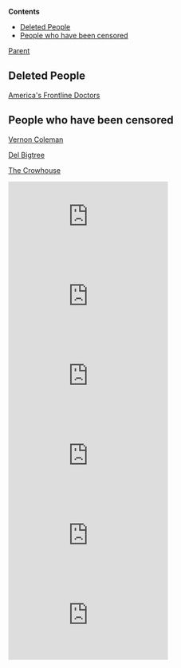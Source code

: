 <!-- START doctoc generated TOC please keep comment here to allow auto update -->
<!-- DON'T EDIT THIS SECTION, INSTEAD RE-RUN doctoc TO UPDATE -->
**Contents**

- [Deleted People](#deleted-people)
- [People who have been censored](#people-who-have-been-censored)

<!-- END doctoc generated TOC please keep comment here to allow auto update -->

[Parent](#pages/blog/cv19/index)

## Deleted People

[America's Frontline Doctors](#pages/blog/cv19/frontline)

## People who have been censored

[Vernon Coleman](#pages/blog/cv19/vernon-coleman)


[Del Bigtree](https://www.facebook.com/HighWireTalk/)


[The Crowhouse](https://www.bitchute.com/channel/tj99AwcN3zlH/)


<iframe width="320" height="160" src="https://www.youtube.com/embed/52mu-ZQGdAs" frameborder="0" allow="accelerometer; autoplay; encrypted-media; gyroscope; picture-in-picture" allowfullscreen></iframe>
<iframe width="320" height="160" src="https://www.youtube.com/embed/HoPdmm73vdY" frameborder="0" allow="accelerometer; autoplay; encrypted-media; gyroscope; picture-in-picture" allowfullscreen></iframe>
<iframe width="320" height="160" src="https://www.youtube.com/embed/xfQVrudSYOQ" frameborder="0" allow="accelerometer; autoplay; encrypted-media; gyroscope; picture-in-picture" allowfullscreen></iframe>
<iframe width="320" height="160" src="https://www.youtube.com/embed/MTfAblb7jUE" frameborder="0" allow="accelerometer; autoplay; encrypted-media; gyroscope; picture-in-picture" allowfullscreen></iframe>
<iframe width="320" height="160" src="https://www.youtube.com/embed/R34anz2sMuM" frameborder="0" allow="accelerometer; autoplay; encrypted-media; gyroscope; picture-in-picture" allowfullscreen></iframe>
<iframe width="320" height="160" src="https://www.youtube.com/embed/KBbcXWg68kc" frameborder="0" allow="accelerometer; autoplay; encrypted-media; gyroscope; picture-in-picture" allowfullscreen></iframe>
